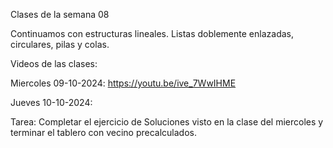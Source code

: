 Clases de la semana 08

Continuamos con estructuras lineales. Listas doblemente enlazadas, circulares, pilas y colas.


Videos de las clases:

Miercoles 09-10-2024: https://youtu.be/ive_7WwIHME

Jueves 10-10-2024:

Tarea:
Completar el ejercicio de Soluciones visto en la clase del miercoles y terminar el tablero con vecino precalculados.

